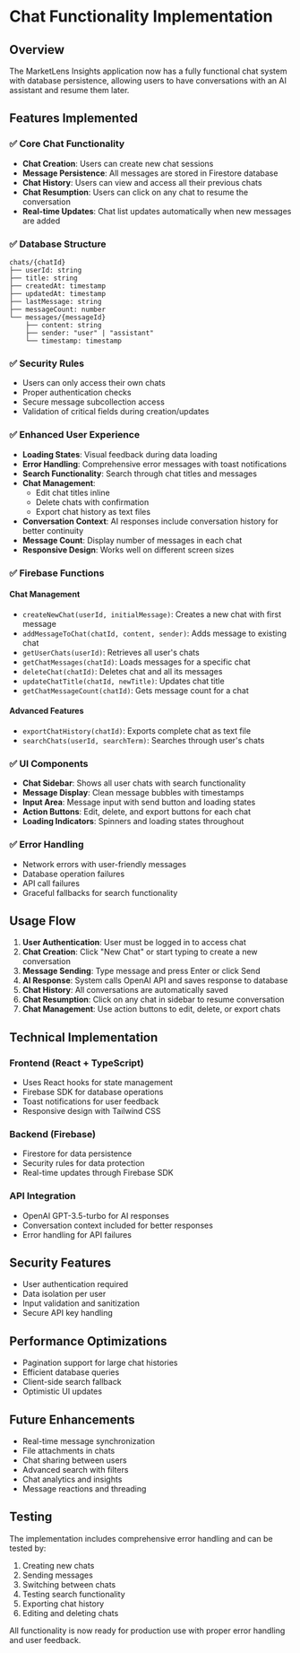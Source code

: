# Chat Functionality Implementation

## Overview
The MarketLens Insights application now has a fully functional chat system with database persistence, allowing users to have conversations with an AI assistant and resume them later.

## Features Implemented

### ✅ Core Chat Functionality
- **Chat Creation**: Users can create new chat sessions
- **Message Persistence**: All messages are stored in Firestore database
- **Chat History**: Users can view and access all their previous chats
- **Chat Resumption**: Users can click on any chat to resume the conversation
- **Real-time Updates**: Chat list updates automatically when new messages are added

### ✅ Database Structure
```
chats/{chatId}
├── userId: string
├── title: string
├── createdAt: timestamp
├── updatedAt: timestamp
├── lastMessage: string
├── messageCount: number
└── messages/{messageId}
    ├── content: string
    ├── sender: "user" | "assistant"
    └── timestamp: timestamp
```

### ✅ Security Rules
- Users can only access their own chats
- Proper authentication checks
- Secure message subcollection access
- Validation of critical fields during creation/updates

### ✅ Enhanced User Experience
- **Loading States**: Visual feedback during data loading
- **Error Handling**: Comprehensive error messages with toast notifications
- **Search Functionality**: Search through chat titles and messages
- **Chat Management**: 
  - Edit chat titles inline
  - Delete chats with confirmation
  - Export chat history as text files
- **Conversation Context**: AI responses include conversation history for better continuity
- **Message Count**: Display number of messages in each chat
- **Responsive Design**: Works well on different screen sizes

### ✅ Firebase Functions

#### Chat Management
- `createNewChat(userId, initialMessage)`: Creates a new chat with first message
- `addMessageToChat(chatId, content, sender)`: Adds message to existing chat
- `getUserChats(userId)`: Retrieves all user's chats
- `getChatMessages(chatId)`: Loads messages for a specific chat
- `deleteChat(chatId)`: Deletes chat and all its messages
- `updateChatTitle(chatId, newTitle)`: Updates chat title
- `getChatMessageCount(chatId)`: Gets message count for a chat

#### Advanced Features
- `exportChatHistory(chatId)`: Exports complete chat as text file
- `searchChats(userId, searchTerm)`: Searches through user's chats

### ✅ UI Components
- **Chat Sidebar**: Shows all user chats with search functionality
- **Message Display**: Clean message bubbles with timestamps
- **Input Area**: Message input with send button and loading states
- **Action Buttons**: Edit, delete, and export buttons for each chat
- **Loading Indicators**: Spinners and loading states throughout

### ✅ Error Handling
- Network errors with user-friendly messages
- Database operation failures
- API call failures
- Graceful fallbacks for search functionality

## Usage Flow

1. **User Authentication**: User must be logged in to access chat
2. **Chat Creation**: Click "New Chat" or start typing to create a new conversation
3. **Message Sending**: Type message and press Enter or click Send
4. **AI Response**: System calls OpenAI API and saves response to database
5. **Chat History**: All conversations are automatically saved
6. **Chat Resumption**: Click on any chat in sidebar to resume conversation
7. **Chat Management**: Use action buttons to edit, delete, or export chats

## Technical Implementation

### Frontend (React + TypeScript)
- Uses React hooks for state management
- Firebase SDK for database operations
- Toast notifications for user feedback
- Responsive design with Tailwind CSS

### Backend (Firebase)
- Firestore for data persistence
- Security rules for data protection
- Real-time updates through Firebase SDK

### API Integration
- OpenAI GPT-3.5-turbo for AI responses
- Conversation context included for better responses
- Error handling for API failures

## Security Features
- User authentication required
- Data isolation per user
- Input validation and sanitization
- Secure API key handling

## Performance Optimizations
- Pagination support for large chat histories
- Efficient database queries
- Client-side search fallback
- Optimistic UI updates

## Future Enhancements
- Real-time message synchronization
- File attachments in chats
- Chat sharing between users
- Advanced search with filters
- Chat analytics and insights
- Message reactions and threading

## Testing
The implementation includes comprehensive error handling and can be tested by:
1. Creating new chats
2. Sending messages
3. Switching between chats
4. Testing search functionality
5. Exporting chat history
6. Editing and deleting chats

All functionality is now ready for production use with proper error handling and user feedback. 